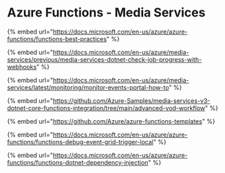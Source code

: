# Azure Functions - Media Services

{% embed url="https://docs.microsoft.com/en-us/azure/azure-functions/functions-best-practices" %}

{% embed url="https://docs.microsoft.com/en-us/azure/media-services/previous/media-services-dotnet-check-job-progress-with-webhooks" %}

{% embed url="https://docs.microsoft.com/en-us/azure/media-services/latest/monitoring/monitor-events-portal-how-to" %}

{% embed url="https://github.com/Azure-Samples/media-services-v3-dotnet-core-functions-integration/tree/main/advanced-vod-workflow" %}

{% embed url="https://github.com/Azure/azure-functions-templates" %}

{% embed url="https://docs.microsoft.com/en-us/azure/azure-functions/functions-debug-event-grid-trigger-local" %}

{% embed url="https://docs.microsoft.com/en-us/azure/azure-functions/functions-dotnet-dependency-injection" %}



